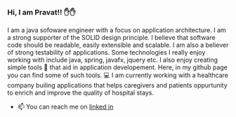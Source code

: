 ### Hi, I am Pravat!! ✋✋

I am a java sofoware engineer with a focus on application architecture. I am a strong supporter of the SOLID design principle. I believe that software code should be readable, easily extensible and scalable. I am also a believer of strong testability of applications. Some technologies I really enjoy working with include java, spring, javafx, jquery etc. I also enjoy creating simple tools 🧰 that aid in application developement. Here, in my github page you can find some of such tools. :computer: I am currently working with a healthcare company builing applications that helps caregivers and patients oppurtunity to enrich and improve the quality of hospital stays.

- 📫 You can reach me on [linked in](https://www.linkedin.com/in/pravat-kumar-panda-74793722)

<!--
**pandapravat/pandapravat** is a ✨ _special_ ✨ repository because its `README.md` (this file) appears on your GitHub profile.

Here are some ideas to get you started:

- 🔭 I’m currently working on ...
- 🌱 I’m currently learning ...
- 👯 I’m looking to collaborate on ...
- 🤔 I’m looking for help with ...
- 💬 Ask me about ...
- 📫 How to reach me: ...
- 😄 Pronouns: ...
- ⚡ Fun fact: ...
-->
